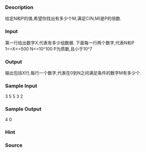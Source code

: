 
### Description
给定N和P的值,希望你找出有多少个M,满足C(N,M)是P的倍数.
### Input
第一行给出数字X,代表有多少组数据. 下面每一行两个数字,代表N和P
1<=X<=500 N<=10^100 P为质数,且小于10^7
### Output
输出包括X行,每行一个数字,代表在0到N之间满足条件的数字M有多少个.
### Sample Input
3
5 5
3 2
### Sample Output
4
0
### Hint

### Source
